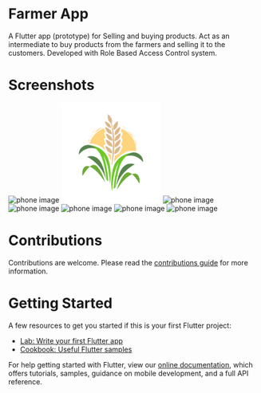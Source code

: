 # Farmer App

A Flutter app (prototype) for Selling and buying products. Act as an intermediate to buy products from the farmers and selling it to the customers. Developed with Role Based Access Control system.

# Screenshots
<div>
<img src="images/loading.png" alt="phone image" width="200px" />
<img src="images/login.png" alt="phone image" width="200px" />
<img src="images/forgotpw.png" alt="phone image" width="200px" />
<img src="images/home.png" alt="phone image" width="200px" />
<img src="images/staff_view.png" alt="phone image" width="200px" />
<img src="images/view.png" alt="phone image" width="200px" />
<img src="images/mark.png" alt="phone image" width="200px" />
</div>

# Contributions
Contributions are welcome. Please read the [contributions guide](CONTRIBUTING.md) for more information.

# Getting Started

A few resources to get you started if this is your first Flutter project:

- [Lab: Write your first Flutter app](https://flutter.dev/docs/get-started/codelab)
- [Cookbook: Useful Flutter samples](https://flutter.dev/docs/cookbook)

For help getting started with Flutter, view our
[online documentation](https://flutter.dev/docs), which offers tutorials,
samples, guidance on mobile development, and a full API reference.
